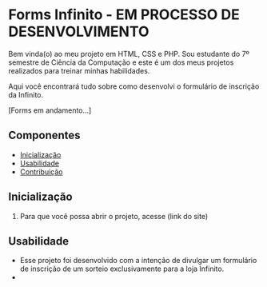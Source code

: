# Forms Infinito - EM PROCESSO DE DESENVOLVIMENTO
Bem vinda(o) ao meu projeto em HTML, CSS e PHP.
Sou estudante do 7º semestre de Ciência da Computação e este é um dos meus projetos realizados para treinar minhas habilidades.

Aqui você encontrará tudo sobre como desenvolvi o formulário de inscrição da Infinito.

[Forms em andamento...]

## Componentes
- [Inicialização](#inicializacao)
- [Usabilidade](#usage)
- [Contribuição](#contributing)

## Inicialização
1. Para que você possa abrir o projeto, acesse (link do site)

## Usabilidade
- Esse projeto foi desenvolvido com a intenção de divulgar um formulário de inscrição de um sorteio exclusivamente para a loja Infinito.
- 


